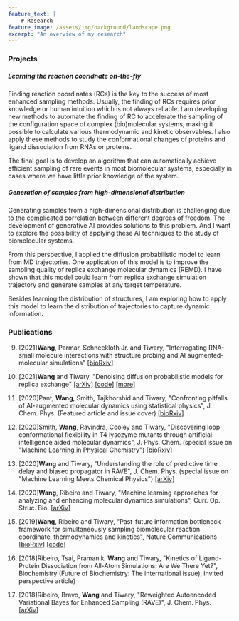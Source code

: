 ```yaml
---
feature_text: |
    # Research
feature_image: /assets/img/background/landscape.png
excerpt: "An overview of my research"
---
```


### Projects


##### Learning the reaction cooridnate on-the-fly 

Finding reaction coordinates (RCs) is the key to the success of most enhanced sampling methods. Usually, the finding of RCs requires prior knowledge or human intuition which is not always reliable. I am developing new methods to automate the finding of RC to accelerate the sampling of the configuration space of complex (bio)molecular systems, making it possible to calculate various thermodynamic and kinetic observables. I also apply these methods to study the conformational changes of proteins and ligand dissociation from RNAs or proteins.

The final goal is to develop an algorithm that can automatically achieve efficient sampling of rare events in most biomolecular systems, especially in cases where we have little prior knowledge of the system.

##### Generation of samples from high-dimensional distribution

Generating samples from a high-dimensional distribution is challenging due to the complicated correlation between different degrees of freedom. The development of generative AI provides solutions to this problem. And I want to explore the possibility of applying these AI techniques to the study of biomolecular systems.

From this perspective, I applied the diffusion probabilistic model to learn from MD trajectories. One application of this model is to improve the sampling quality of replica exchange molecular dynamics (REMD). I have shown that this model could learn from replica exchange simulation trajectory and generate samples at any target temperature. 

Besides learning the distribution of structures, I am exploring how to apply this model to learn the distribution of trajectories to capture dynamic information. 



### Publications 

9. [2021]**Wang**, Parmar, Schneekloth Jr. and Tiwary, "Interrogating RNA-small molecule interactions with structure probing and AI augmented-molecular simulations" [[bioRxiv]](https://www.biorxiv.org/content/10.1101/2021.09.28.462207v1.full.pdf) 

8. [2021]**Wang** and Tiwary, "Denoising diffusion probabilistic models for replica exchange" [[arXiv]](https://arxiv.org/pdf/2107.07369.pdf) [[code]](https://github.com/tiwarylab/DDPM_REMD) [[more]](/research/2021/07/15/DDPM_REMD/) 

7. [2020]Pant, **Wang**, Smith, Tajkhorshid and Tiwary, "Confronting pitfalls of AI-augmented molecular dynamics using statistical physics", J. Chem. Phys. (Featured article and issue cover) [[bioRxiv]](https://www.biorxiv.org/content/10.1101/2020.06.11.146985v3.full.pdf)

6. [2020]Smith, **Wang**, Ravindra, Cooley and Tiwary, "Discovering loop conformational flexibility in T4 lysozyme mutants through artificial intelligence aided molecular dynamics", J. Phys. Chem. (special issue on "Machine Learning in Physical Chemistry") [[bioRxiv]](https://www.biorxiv.org/content/10.1101/2020.04.08.032748v2.full.pdf)

5. [2020]**Wang** and Tiwary, "Understanding the role of predictive time delay and biased propagator in RAVE", J. Chem. Phys. (special issue on "Machine Learning Meets Chemical Physics") [[arXiv]](https://arxiv.org/pdf/2002.06099.pdf) 

4. [2020]**Wang**, Ribeiro and Tiwary, "Machine learning approaches for analyzing and enhancing molecular dynamics simulations", Curr. Op. Struc. Bio. [[arXiv]](https://arxiv.org/pdf/1909.11748.pdf) 

3. [2019]**Wang**, Ribeiro and Tiwary, "Past-future information bottleneck framework for simultaneously sampling biomolecular reaction coordinate, thermodynamics and kinetics", Nature Communications [[bioRxiv]](https://www.biorxiv.org/content/10.1101/507822v1.full.pdf) [[code]](https://github.com/tiwarylab/RAVE) 

2. [2018]Ribeiro, Tsai, Pramanik, **Wang** and Tiwary, "Kinetics of Ligand-Protein Dissociation from All-Atom Simulations: Are We There Yet?", Biochemistry (Future of Biochemistry: The international issue), invited perspective article) 

1. [2018]Ribeiro, Bravo, **Wang** and Tiwary, "Reweighted Autoencoded Variational Bayes for Enhanced Sampling (RAVE)", J. Chem. Phys. [[arXiv]](https://arxiv.org/pdf/1802.03420.pdf)
